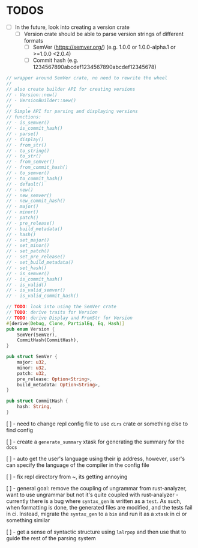 # TODOS

-   [ ] In the future, look into creating a version crate
    -   [ ] Version crate should be able to parse version strings of different formats
        -   [ ] SemVer (https://semver.org/) (e.g. 1.0.0 or 1.0.0-alpha.1 or >=1.0.0 <2.0.4)
        -   [ ] Commit hash (e.g. 1234567890abcdef1234567890abcdef12345678)

```rust
// wrapper around SemVer crate, no need to rewrite the wheel
//
// also create builder API for creating versions
// - Version::new()
// - VersionBuilder::new()
//      .
// Simple API for parsing and displaying versions
// functions:
// - is_semver()
// - is_commit_hash()
// - parse()
// - display()
// - from_str()
// - to_string()
// - to_str()
// - from_semver()
// - from_commit_hash()
// - to_semver()
// - to_commit_hash()
// - default()
// - new()
// - new_semver()
// - new_commit_hash()
// - major()
// - minor()
// - patch()
// - pre_release()
// - build_metadata()
// - hash()
// - set_major()
// - set_minor()
// - set_patch()
// - set_pre_release()
// - set_build_metadata()
// - set_hash()
// - is_semver()
// - is_commit_hash()
// - is_valid()
// - is_valid_semver()
// - is_valid_commit_hash()

// TODO: look into using the SemVer crate
// TODO: derive traits for Version
// TODO: derive Display and FromStr for Version
#[derive(Debug, Clone, PartialEq, Eq, Hash)]
pub enum Version {
    SemVer(SemVer),
    CommitHash(CommitHash),
}

pub struct SemVer {
    major: u32,
    minor: u32,
    patch: u32,
    pre_release: Option<String>,
    build_metadata: Option<String>,
}

pub struct CommitHash {
    hash: String,
}

```

[ ] - need to change repl config file to use `dirs` crate or something else to find config

[ ] - create a `generate_summary` xtask for generating the summary for the `docs`

[ ] - auto get the user's language using their ip address, however, user's can specify the
language of the compiler in the config file

[ ] - fix repl directory from ~, its getting annoying

[ ] - general goal: remove the coupling of ungrammar from rust-analyzer, want to use ungrammar
but not it's quite coupled with rust-analyzer - currently there is a bug where `syntax_gen` is written as a `test`. As such, when formatting is done,
the generated files are modified, and the tests fail in ci. Instead, migrate the `syntax_gen` to a
`bin` and run it as a `xtask` in ci or something similar

[ ] - get a sense of syntactic structure using `lalrpop` and then use that to guide the
rest of the parsing system
